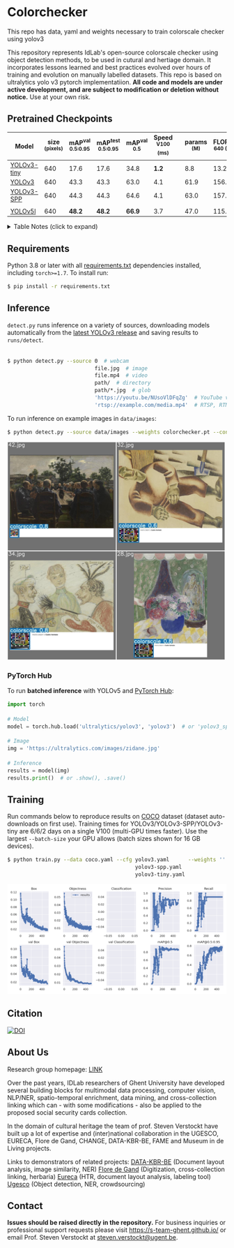 # Colorchecker

This repo has data, yaml and weights necessary to train colorscale checker using yolov3

This repository represents IdLab's open-source colorscale checker using object detection methods, to be used in cutural and hertiage domain. It incorporates lessons learned and best practices evolved over hours of training and evolution on manually labelled datasets. This repo is based on ultralytics yolo v3 pytorch implementatiion. **All code and models are under active development, and are subject to modification or deletion without notice.** Use at your own risk.


## Pretrained Checkpoints

[assets3]: https://github.com/ultralytics/yolov3/releases
[assets5]: https://github.com/ultralytics/yolov5/releases

Model |size<br><sup>(pixels) |mAP<sup>val<br>0.5:0.95 |mAP<sup>test<br>0.5:0.95 |mAP<sup>val<br>0.5 |Speed<br><sup>V100 (ms) | |params<br><sup>(M) |FLOPS<br><sup>640 (B)
---   |---                   |---                     |---                      |---                |---                     |---|---              |---
[YOLOv3-tiny][assets3] |640  |17.6     |17.6     |34.8     |**1.2** | |8.8   |13.2
[YOLOv3][assets3]      |640  |43.3     |43.3     |63.0     |4.1     | |61.9  |156.3
[YOLOv3-SPP][assets3]  |640  |44.3     |44.3     |64.6     |4.1     | |63.0  |157.1
| | | | | | || |
[YOLOv5l][assets5]     |640  |**48.2** |**48.2** |**66.9** |3.7     | |47.0  |115.4


<details>
  <summary>Table Notes (click to expand)</summary>
  
  * AP<sup>test</sup> denotes COCO [test-dev2017](http://cocodataset.org/#upload) server results, all other AP results denote val2017 accuracy.  
  * AP values are for single-model single-scale unless otherwise noted. **Reproduce mAP** by `python test.py --data coco.yaml --img 640 --conf 0.001 --iou 0.65`  
  * Speed<sub>GPU</sub> averaged over 5000 COCO val2017 images using a GCP [n1-standard-16](https://cloud.google.com/compute/docs/machine-types#n1_standard_machine_types) V100 instance, and includes FP16 inference, postprocessing and NMS. **Reproduce speed** by `python test.py --data coco.yaml --img 640 --conf 0.25 --iou 0.45`  
  * All checkpoints are trained to 300 epochs with default settings and hyperparameters (no autoaugmentation). 
</details>


## Requirements

Python 3.8 or later with all [requirements.txt](https://github.com/ultralytics/yolov3/blob/master/requirements.txt) dependencies installed, including `torch>=1.7`. To install run:
```bash
$ pip install -r requirements.txt
```

## Inference

`detect.py` runs inference on a variety of sources, downloading models automatically from the [latest YOLOv3 release](https://github.com/ultralytics/yolov3/releases) and saving results to `runs/detect`.
```bash

$ python detect.py --source 0  # webcam
                            file.jpg  # image 
                            file.mp4  # video
                            path/  # directory
                            path/*.jpg  # glob
                            'https://youtu.be/NUsoVlDFqZg'  # YouTube video
                            'rtsp://example.com/media.mp4'  # RTSP, RTMP, HTTP stream
```

To run inference on example images in `data/images`:
```bash
$ python detect.py --source data/images --weights colorchecker.pt --conf 0.25
```
<img width="500" src="https://github.com/tckrishna/colorchecker/blob/1ce33c44706e4c61fb41082c3814fdbed1113e36/data/images/test_batch1_pred.jpg">  

### PyTorch Hub

To run **batched inference** with YOLOv5 and [PyTorch Hub](https://github.com/ultralytics/yolov5/issues/36):
```python
import torch

# Model
model = torch.hub.load('ultralytics/yolov3', 'yolov3')  # or 'yolov3_spp', 'yolov3_tiny'

# Image
img = 'https://ultralytics.com/images/zidane.jpg'

# Inference
results = model(img)
results.print()  # or .show(), .save()
```


## Training

Run commands below to reproduce results on [COCO](https://github.com/ultralytics/yolov3/blob/master/data/scripts/get_coco.sh) dataset (dataset auto-downloads on first use). Training times for YOLOv3/YOLOv3-SPP/YOLOv3-tiny are 6/6/2 days on a single V100 (multi-GPU times faster). Use the largest `--batch-size` your GPU allows (batch sizes shown for 16 GB devices).
```bash
$ python train.py --data coco.yaml --cfg yolov3.yaml      --weights '' --batch-size 24
                                         yolov3-spp.yaml                            24
                                         yolov3-tiny.yaml                           64
```
<img width="800" src="https://github.com/tckrishna/colorchecker/blob/f10b5ebd4f8b16a83d8db4c95ea523ba0e7dccf5/data/images/results.png">


## Citation

[![DOI](https://zenodo.org/badge/146165888.svg)](https://zenodo.org/badge/latestdoi/146165888)


## About Us
  
 [assets3]: https://s-team-ghent.github.io/
 [assets4]: https://tw06v072.ugent.be/kbr/
 [assets5]: http://www.floredegand.be/lamgods/
 [assets6]: https://tw06v072.ugent.be/eureca
 [assets7]: http://tw06v074.ugent.be/
  
 Research group homepage: [LINK][assets3]
  
Over the past years, IDLab researchers of Ghent University have developed several building blocks for multimodal data processing, computer vision, NLP/NER, spatio-temporal enrichment, data mining, and cross-collection linking which can - with some modifications - also be applied to the proposed social security cards collection.

In the domain of cultural heritage the team of prof. Steven Verstockt have built up a lot of expertise and (inter)national collaboration in the UGESCO, EURECA, Flore de Gand, CHANGE, DATA-KBR-BE, FAME and Museum in de Living projects.
  
Links to demonstrators of related projects:
[DATA-KBR-BE][assets4] (Document layout analysis, image similarity, NER)
[Flore de Gand][assets5] (Digitization, cross-collection linking, herbaria)
[Eureca][assets6] (HTR, document layout analysis, labeling tool)
[Ugesco][assets7] (Object detection, NER, crowdsourcing)


## Contact

**Issues should be raised directly in the repository.** For business inquiries or professional support requests please visit https://s-team-ghent.github.io/ or email Prof. Steven Verstockt at steven.verstockt@ugent.be.
